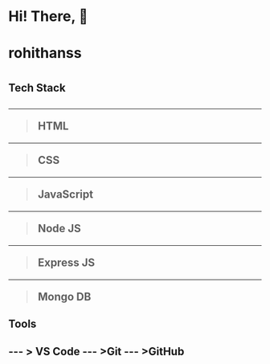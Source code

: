 # Hi! There, 💭

# <h1> rohithanss <h1/>


<h2>Tech Stack<h2/>
  
---
> HTML
---
> CSS
---
> JavaScript
---
> Node JS
---
> Express JS
---
> Mongo DB

<h2>Tools<h2/>
--- 
> VS Code
---
>Git
---
>GitHub
